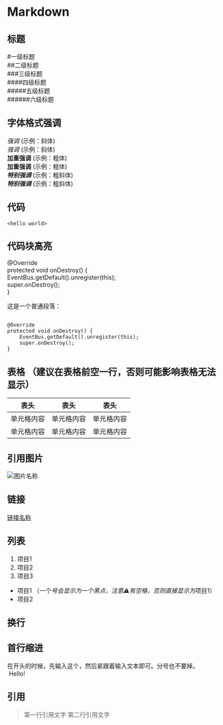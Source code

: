 # Markdown
## 标题
#一级标题  
##二级标题  
###三级标题  
####四级标题  
#####五级标题  
######六级标题  
  
## 字体格式强调
*强调*  (示例：斜体)  
_强调_  (示例：斜体)  
**加重强调**  (示例：粗体)  
__加重强调__ (示例：粗体)  
***特别强调*** (示例：粗斜体)  
___特别强调___  (示例：粗斜体)  
  
## 代码
`<hello world>` 
  
## 代码块高亮  
@Override  
protected void onDestroy() {  
    EventBus.getDefault().unregister(this);  
    super.onDestroy();  
}  
  
<p>这是一个普通段落：</p>

<pre><code>
@Override  
protected void onDestroy() {  
    EventBus.getDefault().unregister(this);  
    super.onDestroy();  
}  
</code></pre>
  
## 表格 （建议在表格前空一行，否则可能影响表格无法显示）
  
表头  | 表头  | 表头
---- | ----- | ------ 
单元格内容  | 单元格内容 | 单元格内容
单元格内容  | 单元格内容 | 单元格内容 
  
## 引用图片
![图片名称](https://www.baidu.com/img/bd_logo1.png) 
## 链接
[链接名称](https://www.baidu.com/)  

## 列表
1. 项目1   
2. 项目2   
3. 项目3   
  * 项目1 （一个*号会显示为一个黑点，注意⚠️有空格，否则直接显示为*项目1）  
  * 项目2   
  
## 换行
  
## 首行缩进
在开头的时候，先输入这个，然后紧跟着输入文本即可。分号也不要掉。
&#160; &#160; &#160; &#160;Hello!
  
  
## 引用
> 第一行引用文字 
> 第二行引用文字 
